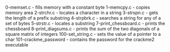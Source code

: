 0-memset.c - fills memory with a constant byte
1-memcpy.c - copies memory area
2-strchr.c - locates a character in a string
3-strspn.c - gets the length of a prefix substring
4-strpbrk.c - searches a string for any of a set of bytes
5-strstr.c -  locates a substring
7-print_chessboard.c - prints the chessboard
8-print_diagsums.c - prints the sum of the two diagonals of a square matrix of integers
100-set_string.c - sets the value of a pointer to a char
101-crackme_password - contains the password for the crackme2 executable

